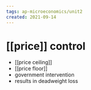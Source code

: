 ```yaml
---
tags: ap-microeconomics/unit2 
created: 2021-09-14
---
```


# [[price]] control

- [[price ceiling]]
- [[price floor]]
- government intervention
- results in deadweight loss 
